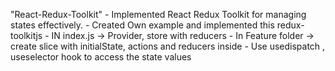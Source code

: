 "React-Redux-Toolkit" 
      - Implemented React Redux Toolkit for managing states effectively.
      - Created Own example and implemented this redux-toolkitjs
            - IN index.js -> Provider, store with reducers
            - In Feature folder -> create slice with initialState, actions and reducers inside
            - Use usedispatch , useselector hook to access the state values
